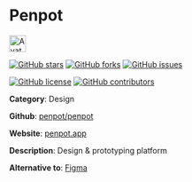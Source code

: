 
# Penpot 

<a href="https://penpot.app/"><img src="https://icons.duckduckgo.com/ip3/penpot.app.ico" alt="Avatar" width="30" height="30" /></a>

[![GitHub stars](https://img.shields.io/github/stars/penpot/penpot.svg?style=social&label=Star&maxAge=2592000)](https://GitHub.com/penpot/penpot/stargazers/) [![GitHub forks](https://img.shields.io/github/forks/penpot/penpot.svg?style=social&label=Fork&maxAge=2592000)](https://GitHub.com/penpot/penpot/network/) [![GitHub issues](https://img.shields.io/github/issues/penpot/penpot.svg)](https://GitHub.com/Npenpot/penpot/issues/)

[![GitHub license](https://img.shields.io/github/license/penpot/penpot.svg)](https://github.com/penpot/penpot/blob/master/LICENSE) [![GitHub contributors](https://img.shields.io/github/contributors/penpot/penpot.svg)](https://GitHub.com/penpot/penpot/graphs/contributors/) 

**Category**: Design

**Github**: [penpot/penpot](https://github.com/penpot/penpot)

**Website**: [penpot.app](https://penpot.app/)

**Description**:
Design & prototyping platform

**Alternative to**: [Figma](https://www.figma.com/)
